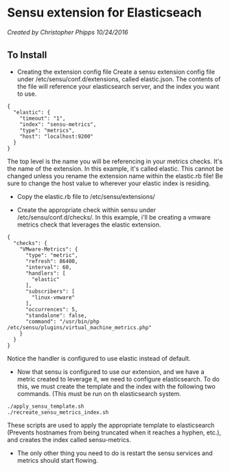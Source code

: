 # Sensu extension for Elasticseach
###### Created by Christopher Phipps 10/24/2016

## To Install

- Creating the extension config file
Create a sensu extension config file under /etc/sensu/conf.d/extensions, called elastic.json. The contents of the file will reference your elasticsearch server, and the index you want to use.
```
{
  "elastic": {
    "timeout": "1",
    "index": "sensu-metrics",
    "type": "metrics",
    "host": "localhost:9200"
  }
}
```
The top level is the name you will be referencing in your metrics checks. It's the name of the extension. In this example, it's called elastic. This cannot be changed unless you rename the extension name within the elastic.rb file! Be sure to change the host value to wherever your elastic index is residing. 

- Copy the elastic.rb file to /etc/sensu/extensions/

- Create the appropriate check within sensu under /etc/sensu/conf.d/checks/. In this example, i'll be creating a vmware metrics check that leverages the elastic extension.
```
{
  "checks": {
    "VMware-Metrics": {
      "type": "metric",
      "refresh": 86400,
      "interval": 60,
      "handlers": [
        "elastic"
      ],
      "subscribers": [
        "linux-vmware"
      ],
      "occurrences": 5,
      "standalone": false,
      "command": "/usr/bin/php /etc/sensu/plugins/virtual_machine_metrics.php"
    }
  }
}
```
Notice the handler is configured to use elastic instead of default.

- Now that sensu is configured to use our extension, and we have a metric created to leverage it, we need to configure elasticsearch. To do this, we must create the template and the index with the following two commands. (This must be run on th elasticsearch system.
```
./apply_sensu_template.sh
./recreate_sensu_metrics_index.sh
```
These scripts are used to apply the appropriate template to elasticsearch (Prevents hostnames from being truncated when it reaches a hyphen, etc.), and creates the index called sensu-metrics.

- The only other thing you need to do is restart the sensu services and metrics should start flowing.

